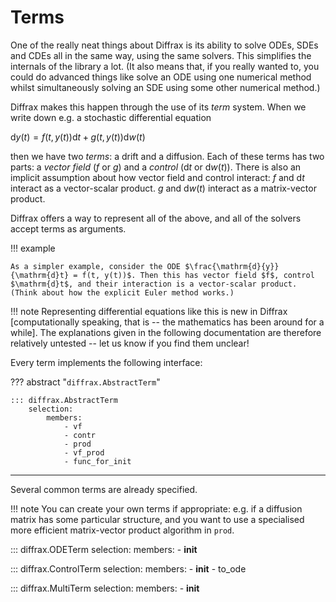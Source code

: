 # Terms

One of the really neat things about Diffrax is its ability to solve ODEs, SDEs and CDEs all in the same way, using the same solvers. This simplifies the internals of the library a lot. (It also means that, if you really wanted to, you could do advanced things like solve an ODE using one numerical method whilst simultaneously solving an SDE using some other numerical method.)

Diffrax makes this happen through the use of its *term* system. When we write down e.g. a stochastic differential equation

$\mathrm{d}y(t) = f(t, y(t))\mathrm{d}t + g(t, y(t))\mathrm{d}w(t)$

then we have two *terms*: a drift and a diffusion. Each of these terms has two parts: a *vector field* ($f$ or $g$) and a *control* ($\mathrm{d}t$ or $\mathrm{d}w(t)$). There is also an implicit assumption about how vector field and control interact: $f$ and $\mathrm{d}t$ interact as a vector-scalar product. $g$ and $\mathrm{d}w(t)$ interact as a matrix-vector product.

Diffrax offers a way to represent all of the above, and all of the solvers accept terms as arguments.

!!! example

    As a simpler example, consider the ODE $\frac{\mathrm{d}{y}}{\mathrm{d}t} = f(t, y(t))$. Then this has vector field $f$, control $\mathrm{d}t$, and their interaction is a vector-scalar product. (Think about how the explicit Euler method works.)

!!! note
    Representing differential equations like this is new in Diffrax [computationally speaking, that is -- the mathematics has been around for a while]. The explanations given in the following documentation are therefore relatively untested -- let us know if you find them unclear!

Every term implements the following interface:

??? abstract "`diffrax.AbstractTerm`"

    ::: diffrax.AbstractTerm
        selection:
            members:
                - vf
                - contr
                - prod
                - vf_prod
                - func_for_init

---

Several common terms are already specified.

!!! note
    You can create your own terms if appropriate: e.g. if a diffusion matrix has some particular structure, and you want to use a specialised more efficient matrix-vector product algorithm in `prod`.

::: diffrax.ODETerm
    selection:
        members:
            - __init__

::: diffrax.ControlTerm
    selection:
        members:
            - __init__
            - to_ode

::: diffrax.MultiTerm
    selection:
        members:
            - __init__
